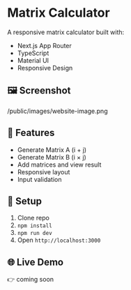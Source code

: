 # Matrix Calculator

A responsive matrix calculator built with:
- Next.js App Router
- TypeScript
- Material UI
- Responsive Design

## 🖼️ Screenshot
/public/images/website-image.png

## 🚀 Features
- Generate Matrix A (i + j)
- Generate Matrix B (i × j)
- Add matrices and view result
- Responsive layout
- Input validation

## 🔧 Setup
1. Clone repo
2. `npm install`
3. `npm run dev`
4. Open `http://localhost:3000`

## 🌐 Live Demo
👉  coming soon